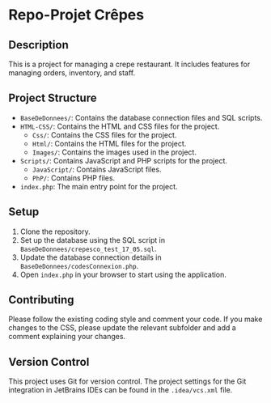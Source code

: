 # Repo-Projet Crêpes

## Description

This is a project for managing a crepe restaurant. It includes features for managing orders, inventory, and staff.

## Project Structure

- `BaseDeDonnees/`: Contains the database connection files and SQL scripts.
- `HTML-CSS/`: Contains the HTML and CSS files for the project.
  - `Css/`: Contains the CSS files for the project.
  - `Html/`: Contains the HTML files for the project.
  - `Images/`: Contains the images used in the project.
- `Scripts/`: Contains JavaScript and PHP scripts for the project.
  - `JavaScript/`: Contains JavaScript files.
  - `PhP/`: Contains PHP files.
- `index.php`: The main entry point for the project.

## Setup

1. Clone the repository.
2. Set up the database using the SQL script in `BaseDeDonnees/crepesco_test_17_05.sql`.
3. Update the database connection details in `BaseDeDonnees/codesConnexion.php`.
4. Open `index.php` in your browser to start using the application.

## Contributing

Please follow the existing coding style and comment your code. If you make changes to the CSS, please update the relevant subfolder and add a comment explaining your changes.

## Version Control

This project uses Git for version control. The project settings for the Git integration in JetBrains IDEs can be found in the `.idea/vcs.xml` file.